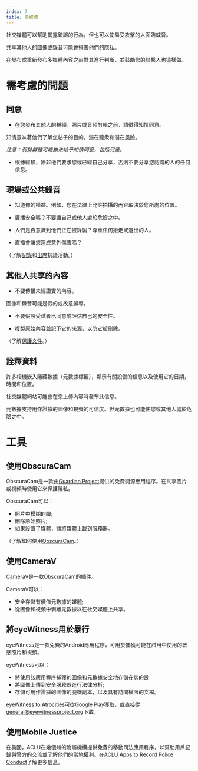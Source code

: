 ```yaml
---
index: 7
title: 多媒體
---
```

社交媒體可以幫助揭露錯誤的行為，但也可以使易受攻擊的人面臨威脅。

共享其他人的圖像或錄音可能會損害他們的隱私。

在發布或重新發布多媒體內容之前對其進行判斷，並鼓勵您的聯繫人也這樣做。

# 需考慮的問題

## 同意

*   在您發布其他人的視頻，照片或音頻剪輯之前，請徵得知情同意。

知情意味著他們了解您帖子的目的，潛在聽衆和潛在風險。

*注意：弱勢群體可能無法給予知情同意，包括兒童。*

*   根據經驗，除非他們要求您或已經自己分享，否則不要分享您認識的人的任何信息。

## 現場或公共錄音

*   知道你的權益。例如，您在法律上允許拍攝的內容取決於您所處的位置。

*   廣播安全嗎？不要讓自己或他人處於危險之中。

*   人們是否意識到他們正在被錄製？尊重任何搬走或退出的人。

*   直播會讓您造成意外傷害嗎？

（了解[記錄](umbrella://work/protests/beginner)和[出席](umbrella://work/protests/advanced)抗議活動。）

## 其他人共享的內容

*   不要傳播未經證實的內容。

圖像和錄音可能是假的或故意誤導。

*   不要假設受試者已同意或評估自己的安全性。

*   複製原始內容並記下它的來源，以防它被刪除。

（了解[保護文件](umbrella://information/protecting-files)。）

## 詮釋資料

許多相機嵌入隱藏數據（元數據標籤），顯示有關設備的信息以及使用它的日期，時間和位置。

社交媒體網站可能會在您上傳內容時發布此信息。

元數據支持用作證據的圖像和視頻的可信度。但元數據也可能使您或其他人處於危險之中。

# 工具

## 使用ObscuraCam

ObscuraCam是一款由[Guardian Project](https://guardianproject.info/)提供的免費開源應用程序。在共享圖片或視頻時使用它來保護隱私。

ObscuraCam可以：

*   照片中模糊的臉;
*   刪除原始照片;
*   如果設置了媒體，請將媒體上載到服務器。

（了解如何使用[ObscuraCam](umbrella://tools/messaging/s_obscuracam.md)。）

## 使用CameraV

[CameraV](https://guardianproject.info/apps/camerav/)是一款Obsc​​uraCam的插件。

CameraV可以：

*   安全存儲有價值元數據的媒體;
*   從圖像和視頻中剝離元數據以在社交媒體上共享。

## 將eyeWitness用於暴行

eyeWitness是一款免費的Android應用程序，可用於捕獲可能在試用中使用的敏感照片和視頻。

eyeWitness可以：

*   將使用該應用程序捕獲的圖像和元數據安全地存儲在您的設
*   將圖像上傳到安全服務器進行法律分析;
*   存儲可用作證據的圖像的脫機副本，以及具有訪問權限的文檔。

[eyeWitness to Atrocities](http://www.eyewitnessproject.org/)可從Google Play獲取，或直接從[general@eyewitnessproject.org](general@eyewitnessproject.org)下載。

## 使用Mobile Justice

在美國，ACLU在幾個州的附屬機構提供免費的移動司法應用程序，以幫助用戶記錄與警方的交流並了解他們的當地權利。在[ACLU Apps to Record Police Conduct](https://www.aclu.org/issues/criminal-law-reform/reforming-police-practices/aclu-apps-record-police-conduct)了解更多信息。